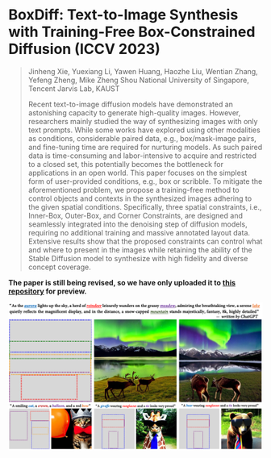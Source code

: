 # BoxDiff: Text-to-Image Synthesis with Training-Free Box-Constrained Diffusion (ICCV 2023)

> Jinheng Xie, Yuexiang Li, Yawen Huang, Haozhe Liu, Wentian Zhang, Yefeng Zheng, Mike Zheng Shou 
> National University of Singapore, Tencent Jarvis Lab, KAUST
>
> Recent text-to-image diffusion models have demonstrated an astonishing capacity to generate high-quality images. However, researchers mainly studied the way of synthesizing images with only text prompts. While some works have explored using other modalities as conditions, considerable paired data, e.g., box/mask-image pairs, and fine-tuning time are required for nurturing models. As such paired data is time-consuming and labor-intensive to acquire and restricted to a closed set, this potentially becomes the bottleneck for applications in an open world. This paper focuses on the simplest form of user-provided conditions, e.g., box or scribble. To mitigate the aforementioned problem, we propose a training-free method to control objects and contexts in the synthesized images adhering to the given spatial conditions. Specifically, three spatial constraints, i.e., Inner-Box, Outer-Box, and Corner Constraints, are designed and seamlessly integrated into the denoising step of diffusion models, requiring no additional training and massive annotated layout data. Extensive results show that the proposed constraints can control what and where to present in the images while retaining the ability of the Stable Diffusion model to synthesize with high fidelity and diverse concept coverage.

**The paper is still being revised, so we have only uploaded it to [this repository](https://github.com/Sierkinhane/BoxDiff/blob/main/BoxDiff_ICCV_2023.pdf) for preview.**

![](boxdiff.png)
